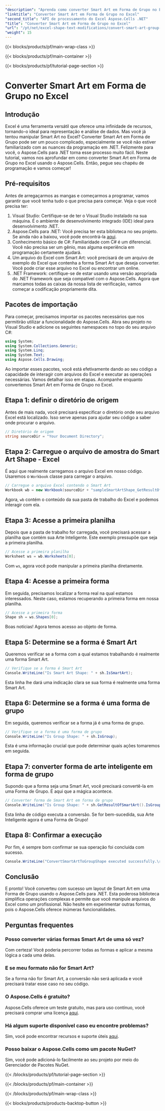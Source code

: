 ```yaml
---
"description": "Aprenda como converter Smart Art em Forma de Grupo no Excel usando o Aspose.Cells para .NET com este tutorial passo a passo."
"linktitle": "Converter Smart Art em Forma de Grupo no Excel"
"second_title": "API de processamento do Excel Aspose.Cells .NET"
"title": "Converter Smart Art em Forma de Grupo no Excel"
"url": "/pt/net/excel-shape-text-modifications/convert-smart-art-group-shape-excel/"
"weight": 15
---
```


{{< blocks/products/pf/main-wrap-class >}}

{{< blocks/products/pf/main-container >}}

{{< blocks/products/pf/tutorial-page-section >}}

# Converter Smart Art em Forma de Grupo no Excel

## Introdução
Excel é uma ferramenta versátil que oferece uma infinidade de recursos, tornando-o ideal para representação e análise de dados. Mas você já tentou manipular Smart Art no Excel? Converter Smart Art em Forma de Grupo pode ser um pouco complicado, especialmente se você não estiver familiarizado com as nuances da programação em .NET. Felizmente para você, o Aspose.Cells para .NET torna esse processo muito fácil. Neste tutorial, vamos nos aprofundar em como converter Smart Art em Forma de Grupo no Excel usando o Aspose.Cells. Então, pegue seu chapéu de programação e vamos começar!
## Pré-requisitos
Antes de arregaçarmos as mangas e começarmos a programar, vamos garantir que você tenha tudo o que precisa para começar. Veja o que você precisa ter:
1. Visual Studio: Certifique-se de ter o Visual Studio instalado na sua máquina. É o ambiente de desenvolvimento integrado (IDE) ideal para desenvolvimento .NET.
2. Aspose.Cells para .NET: Você precisa ter esta biblioteca no seu projeto. Se ainda não a baixou, você pode encontrá-la [aqui](https://releases.aspose.com/cells/net/).
3. Conhecimento básico de C#: Familiaridade com C# é um diferencial. Você não precisa ser um gênio, mas alguma experiência em programação certamente ajudará.
4. Um arquivo do Excel com Smart Art: você precisará de um arquivo de exemplo do Excel que contenha a forma Smart Art que deseja converter. Você pode criar esse arquivo no Excel ou encontrar um online.
5. .NET Framework: certifique-se de estar usando uma versão apropriada do .NET Framework que seja compatível com o Aspose.Cells.
Agora que marcamos todas as caixas da nossa lista de verificação, vamos começar a codificação propriamente dita.
## Pacotes de importação
Para começar, precisamos importar os pacotes necessários que nos permitirão utilizar a funcionalidade do Aspose.Cells. Abra seu projeto no Visual Studio e adicione os seguintes namespaces no topo do seu arquivo C#:
```csharp
using System;
using System.Collections.Generic;
using System.Linq;
using System.Text;
using Aspose.Cells.Drawing;
```
Ao importar esses pacotes, você está efetivamente dando ao seu código a capacidade de interagir com arquivos do Excel e executar as operações necessárias.
Vamos detalhar isso em etapas. Acompanhe enquanto convertemos Smart Art em Forma de Grupo no Excel.
## Etapa 1: definir o diretório de origem
Antes de mais nada, você precisará especificar o diretório onde seu arquivo Excel está localizado. Isso serve apenas para ajudar seu código a saber onde procurar o arquivo.
```csharp
// Diretório de origem
string sourceDir = "Your Document Directory";
```
## Etapa 2: Carregue o arquivo de amostra do Smart Art Shape - Excel
É aqui que realmente carregamos o arquivo Excel em nosso código. Usaremos o `Workbook` classe para carregar o arquivo.
```csharp
// Carregue o arquivo Excel contendo o Smart Art
Workbook wb = new Workbook(sourceDir + "sampleSmartArtShape_GetResultOfSmartArt.xlsx");
```
Agora, `wb` contém o conteúdo da sua pasta de trabalho do Excel e podemos interagir com ela.
## Etapa 3: Acesse a primeira planilha
Depois que a pasta de trabalho for carregada, você precisará acessar a planilha que contém sua Arte Inteligente. Este exemplo pressupõe que seja a primeira planilha.
```csharp
// Acesse a primeira planilha
Worksheet ws = wb.Worksheets[0];
```
Com `ws`, agora você pode manipular a primeira planilha diretamente.
## Etapa 4: Acesse a primeira forma
Em seguida, precisamos localizar a forma real na qual estamos interessados. Neste caso, estamos recuperando a primeira forma em nossa planilha.
```csharp
// Acesse a primeira forma
Shape sh = ws.Shapes[0];
```
Boas notícias! Agora temos acesso ao objeto de forma.
## Etapa 5: Determine se a forma é Smart Art
Queremos verificar se a forma com a qual estamos trabalhando é realmente uma forma Smart Art. 
```csharp
// Verifique se a forma é Smart Art
Console.WriteLine("Is Smart Art Shape: " + sh.IsSmartArt);
```
Esta linha lhe dará uma indicação clara se sua forma é realmente uma forma Smart Art.
## Etapa 6: Determine se a forma é uma forma de grupo
Em seguida, queremos verificar se a forma já é uma forma de grupo. 
```csharp
// Verifique se a forma é uma forma de grupo
Console.WriteLine("Is Group Shape: " + sh.IsGroup);
```
Esta é uma informação crucial que pode determinar quais ações tomaremos em seguida.
## Etapa 7: converter forma de arte inteligente em forma de grupo
Supondo que a forma seja uma Smart Art, você precisará convertê-la em uma Forma de Grupo. É aqui que a mágica acontece.
```csharp
// Converter forma de Smart Art em forma de grupo
Console.WriteLine("Is Group Shape: " + sh.GetResultOfSmartArt().IsGroup);
```
Esta linha de código executa a conversão. Se for bem-sucedida, sua Arte Inteligente agora é uma Forma de Grupo!
## Etapa 8: Confirmar a execução
Por fim, é sempre bom confirmar se sua operação foi concluída com sucesso.
```csharp
Console.WriteLine("ConvertSmartArtToGroupShape executed successfully.\r\n");
```

## Conclusão
E pronto! Você converteu com sucesso um layout de Smart Art em uma Forma de Grupo usando o Aspose.Cells para .NET. Esta poderosa biblioteca simplifica operações complexas e permite que você manipule arquivos do Excel como um profissional. Não hesite em experimentar outras formas, pois o Aspose.Cells oferece inúmeras funcionalidades. 
## Perguntas frequentes
### Posso converter várias formas Smart Art de uma só vez?
Com certeza! Você poderia percorrer todas as formas e aplicar a mesma lógica a cada uma delas.
### E se meu formato não for Smart Art?
Se a forma não for Smart Art, a conversão não será aplicada e você precisará tratar esse caso no seu código.
### O Aspose.Cells é gratuito?
Aspose.Cells oferece um teste gratuito, mas para uso contínuo, você precisará comprar uma licença [aqui](https://purchase.aspose.com/buy).
### Há algum suporte disponível caso eu encontre problemas?
Sim, você pode encontrar recursos e suporte úteis [aqui](https://forum.aspose.com/c/cells/9).
### Posso baixar o Aspose.Cells como um pacote NuGet?
Sim, você pode adicioná-lo facilmente ao seu projeto por meio do Gerenciador de Pacotes NuGet.

{{< /blocks/products/pf/tutorial-page-section >}}

{{< /blocks/products/pf/main-container >}}

{{< /blocks/products/pf/main-wrap-class >}}

{{< blocks/products/products-backtop-button >}}